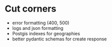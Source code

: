 

# Cut corners

- error formatting (400, 500)
- logs and json formatting
- Postgis indexes for geographies
- better pydantic schemas for create response
